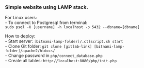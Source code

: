 ### Simple website using LAMP stack.

For Linux users:  
    - To connect to Postgresql from terminal:  
		`sudo psql -U [username] -h localhost -p 5432 --dbname=[dbname]`
  
  
How to deploy:   
    - Start server: `[bitnami-lamp-folder]/.ctlscript.sh start`   
    - Clone Git folder: `git clone [gitlab-link] [bitnami-lamp-folder]/apache2/htdocs/`  
    - Change password in `php/connect_database.php`   
    - Create all tables: `http://localhost:8080/php/init.php`
